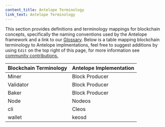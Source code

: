```yaml
---
content_title: Antelope Terminology
link_text: Antelope Terminology
---
```


This section provides definitions and terminology mappings for blockchain concepts, specifically the naming conventions used by the Antelope framework and a link to our [Glossary](../../glossary). Below is a table mapping blockchain terminology to Antelope implmentations, feel free to suggest additions by using `Edit` on the top right of this page, for more information see [community contributions.](../../10_welcome-to-eosio/20_community-contributions)  

| Blockchain Terminology	| 	Antelope Implementation	 |
| :---				|:---			 |
| Miner				| Block Producer |
| Validator			| Block Producer |
| Baker				| Block Producer |
| Node				| Nodeos		 |
| cli				| Cleos			 |
| wallet			| keosd			 |


